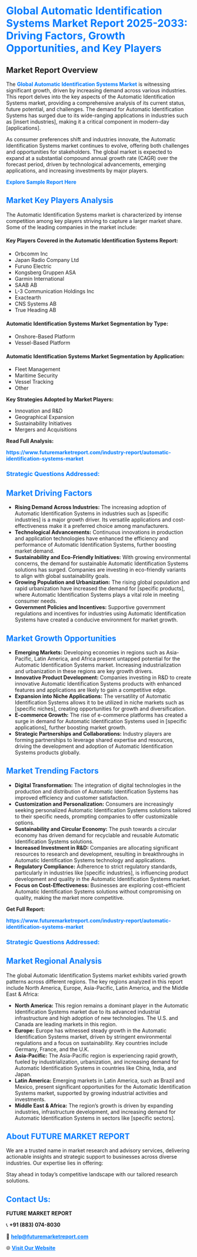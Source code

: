 <h1 style="color: #007BFF;">Global Automatic Identification Systems Market Report 2025-2033: Driving Factors, Growth Opportunities, and Key Players</h1>

<section id="overview">
<h2>Market Report Overview</h2>
<p>The <a href="https://www.futuremarketreport.com/industry-report/automatic-identification-systems-market" style="color: #007BFF; text-decoration: none;"><strong>Global Automatic Identification Systems Market</strong></a> is witnessing significant growth, driven by increasing demand across various industries. This report delves into the key aspects of the Automatic Identification Systems market, providing a comprehensive analysis of its current status, future potential, and challenges. The demand for Automatic Identification Systems has surged due to its wide-ranging applications in industries such as [insert industries], making it a critical component in modern-day [applications].</p>
<p>As consumer preferences shift and industries innovate, the Automatic Identification Systems market continues to evolve, offering both challenges and opportunities for stakeholders. The global market is expected to expand at a substantial compound annual growth rate (CAGR) over the forecast period, driven by technological advancements, emerging applications, and increasing investments by major players.</p>
</section>

<section id="overview">
<p><a href="https://www.futuremarketreport.com/request-sample/reportId=47776" style="color: #007BFF; text-decoration: none;"><strong>Explore Sample Report Here</strong></a></p>
</section>

<section id="key-players">
<h2 style="color: #007BFF;">Market Key Players Analysis</h2>
<p>The Automatic Identification Systems market is characterized by intense competition among key players striving to capture a larger market share. Some of the leading companies in the market include:</p>
<h4>Key Players Covered in the Automatic Identification Systems Report:</h4>
<ul><li>Orbcomm Inc</li><li>Japan Radio Company Ltd</li><li>Furuno Electric</li><li>Kongsberg Gruppen ASA</li><li>Garmin International</li><li>SAAB AB</li><li>L-3 Communication Holdings Inc</li><li>Exactearth</li><li>CNS Systems AB</li><li>True Heading AB</li></ul>
<h4>Automatic Identification Systems Market Segmentation by Type:</h4>
<ul><li>Onshore-Based Platform</li><li>Vessel-Based Platform</li></ul>

<h4>Automatic Identification Systems Market Segmentation by Application:</h4>
<ul><li>Fleet Management</li><li>Maritime Security</li><li>Vessel Tracking</li><li>Other</li></ul>
<p><strong>Key Strategies Adopted by Market Players:</strong></p>
<ul>
<li>Innovation and R&D</li>
<li>Geographical Expansion</li>
<li>Sustainability Initiatives</li>
<li>Mergers and Acquisitions</li>
</ul>
</section>

<section>
<p><strong>Read Full Analysis: </strong></p><a href="https://www.futuremarketreport.com/industry-report/automatic-identification-systems-market" style="color: #007BFF; text-decoration: none;"><strong>https://www.futuremarketreport.com/industry-report/automatic-identification-systems-market</strong></a>
<h3 style="color: #007BFF;">Strategic Questions Addressed:</h3>
</section>

<section id="driving-factors">
<h2 style="color: #007BFF;">Market Driving Factors</h2>
<ul>
<li><strong>Rising Demand Across Industries:</strong> The increasing adoption of Automatic Identification Systems in industries such as [specific industries] is a major growth driver. Its versatile applications and cost-effectiveness make it a preferred choice among manufacturers.</li>
<li><strong>Technological Advancements:</strong> Continuous innovations in production and application technologies have enhanced the efficiency and performance of Automatic Identification Systems, further boosting market demand.</li>
<li><strong>Sustainability and Eco-Friendly Initiatives:</strong> With growing environmental concerns, the demand for sustainable Automatic Identification Systems solutions has surged. Companies are investing in eco-friendly variants to align with global sustainability goals.</li>
<li><strong>Growing Population and Urbanization:</strong> The rising global population and rapid urbanization have increased the demand for [specific products], where Automatic Identification Systems plays a vital role in meeting consumer needs.</li>
<li><strong>Government Policies and Incentives:</strong> Supportive government regulations and incentives for industries using Automatic Identification Systems have created a conducive environment for market growth.</li>
</ul>
</section>

<section id="growth-opportunities">
<h2 style="color: #007BFF;">Market Growth Opportunities</h2>
<ul>
<li><strong>Emerging Markets:</strong> Developing economies in regions such as Asia-Pacific, Latin America, and Africa present untapped potential for the Automatic Identification Systems market. Increasing industrialization and urbanization in these regions are key growth drivers.</li>
<li><strong>Innovative Product Development:</strong> Companies investing in R&D to create innovative Automatic Identification Systems products with enhanced features and applications are likely to gain a competitive edge.</li>
<li><strong>Expansion into Niche Applications:</strong> The versatility of Automatic Identification Systems allows it to be utilized in niche markets such as [specific niches], creating opportunities for growth and diversification.</li>
<li><strong>E-commerce Growth:</strong> The rise of e-commerce platforms has created a surge in demand for Automatic Identification Systems used in [specific applications], further boosting market growth.</li>
<li><strong>Strategic Partnerships and Collaborations:</strong> Industry players are forming partnerships to leverage shared expertise and resources, driving the development and adoption of Automatic Identification Systems products globally.</li>
</ul>
</section>

<section id="trending-factors">
<h2 style="color: #007BFF;">Market Trending Factors</h2>
<ul>
<li><strong>Digital Transformation:</strong> The integration of digital technologies in the production and distribution of Automatic Identification Systems has improved efficiency and customer satisfaction.</li>
<li><strong>Customization and Personalization:</strong> Consumers are increasingly seeking personalized Automatic Identification Systems solutions tailored to their specific needs, prompting companies to offer customizable options.</li>
<li><strong>Sustainability and Circular Economy:</strong> The push towards a circular economy has driven demand for recyclable and reusable Automatic Identification Systems solutions.</li>
<li><strong>Increased Investment in R&D:</strong> Companies are allocating significant resources to research and development, resulting in breakthroughs in Automatic Identification Systems technology and applications.</li>
<li><strong>Regulatory Compliance:</strong> Adherence to strict regulatory standards, particularly in industries like [specific industries], is influencing product development and quality in the Automatic Identification Systems market.</li>
<li><strong>Focus on Cost-Effectiveness:</strong> Businesses are exploring cost-efficient Automatic Identification Systems solutions without compromising on quality, making the market more competitive.</li>
</ul>
</section>

<section>
<p><strong>Get Full Report: </strong></p><a href="https://www.futuremarketreport.com/industry-report/automatic-identification-systems-market" style="color: #007BFF; text-decoration: none;"><strong>https://www.futuremarketreport.com/industry-report/automatic-identification-systems-market</strong></a>
<h3 style="color: #007BFF;">Strategic Questions Addressed:</h3>
</section>


<section id="regional-analysis">
<h2 style="color: #007BFF;">Market Regional Analysis</h2>
<p>The global Automatic Identification Systems market exhibits varied growth patterns across different regions. The key regions analyzed in this report include North America, Europe, Asia-Pacific, Latin America, and the Middle East & Africa:</p>
<ul>
<li><strong>North America:</strong> This region remains a dominant player in the Automatic Identification Systems market due to its advanced industrial infrastructure and high adoption of new technologies. The U.S. and Canada are leading markets in this region.</li>
<li><strong>Europe:</strong> Europe has witnessed steady growth in the Automatic Identification Systems market, driven by stringent environmental regulations and a focus on sustainability. Key countries include Germany, France, and the U.K.</li>
<li><strong>Asia-Pacific:</strong> The Asia-Pacific region is experiencing rapid growth, fueled by industrialization, urbanization, and increasing demand for Automatic Identification Systems in countries like China, India, and Japan.</li>
<li><strong>Latin America:</strong> Emerging markets in Latin America, such as Brazil and Mexico, present significant opportunities for the Automatic Identification Systems market, supported by growing industrial activities and investments.</li>
<li><strong>Middle East & Africa:</strong> The region’s growth is driven by expanding industries, infrastructure development, and increasing demand for Automatic Identification Systems in sectors like [specific sectors].</li>
</ul>
</section>

<footer>
<h2 style="color: #007BFF;">About FUTURE MARKET REPORT</h2>
<p>We are a trusted name in market research and advisory services, delivering actionable insights and strategic support to businesses across diverse industries. Our expertise lies in offering:</p>

<p>Stay ahead in today’s competitive landscape with our tailored research solutions.</p>

<h2 style="color: #007BFF;">Contact Us:</h2>
<p><strong>FUTURE MARKET REPORT</strong></p>
<p>📞 <strong>+91 (883) 074-8030</strong></p>
<p>📧 <strong><a href="mailto:help@futuremarketreport.com" style="color: #007BFF;">help@futuremarketreport.com</a></strong></p>
<p>🌐 <strong><a href="https://www.futuremarketreport.com/" style="color: #007BFF;">Visit Our Website</a></strong></p>
</footer>